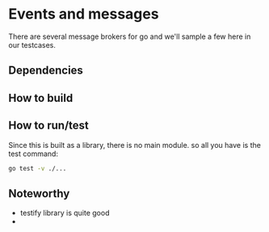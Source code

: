 # Events and messages

There are several message brokers for go and we'll sample a few here in our
testcases.

## Dependencies

## How to build

## How to run/test

Since this is built as a library, there is no main module. so all you have is
the test command:

```bash
go test -v ./...
```

## Noteworthy

- testify library is quite good
- 
